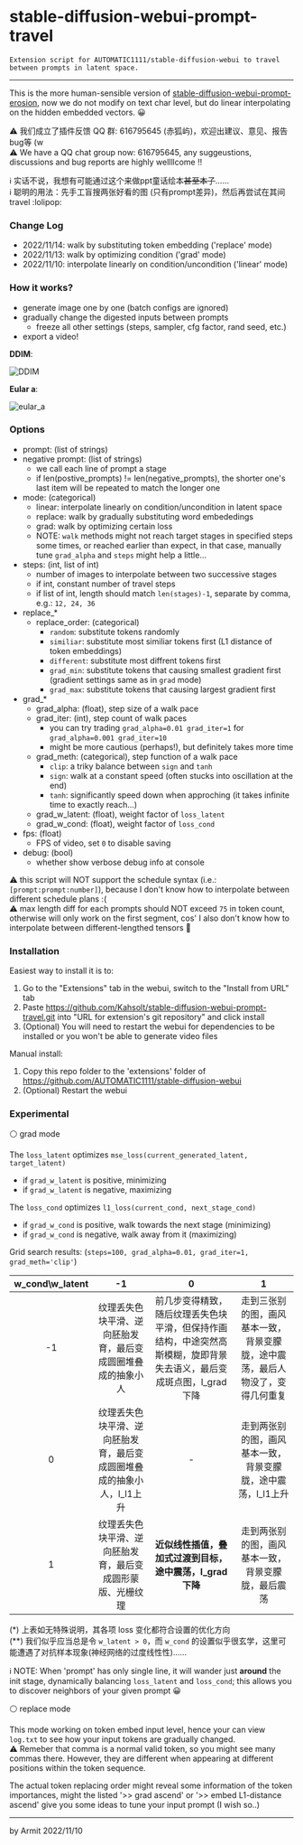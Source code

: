 # stable-diffusion-webui-prompt-travel

    Extension script for AUTOMATIC1111/stable-diffusion-webui to travel between prompts in latent space.

----

This is the more human-sensible version of [stable-diffusion-webui-prompt-erosion](https://github.com/Kahsolt/stable-diffusion-webui-prompt-erosion), 
now we do not modify on text char level, but do linear interpolating on the hidden embedded vectors. 😀  

⚠ 我们成立了插件反馈 QQ 群: 616795645 (赤狐屿)，欢迎出建议、意见、报告bug等 (w  
⚠ We have a QQ chat group now: 616795645, any suggeustions, discussions and bug reports are highly wellllcome !!  

ℹ 实话不说，我想有可能通过这个来做ppt童话绘本<del>甚至本子</del>……  
ℹ 聪明的用法：先手工盲搜两张好看的图 (只有prompt差异)，然后再尝试在其间 travel :lolipop:  


### Change Log

- 2022/11/14: walk by substituting token embedding ('replace' mode)
- 2022/11/13: walk by optimizing condition ('grad' mode)
- 2022/11/10: interpolate linearly  on condition/uncondition ('linear' mode)


### How it works?

- generate image one by one (batch configs are ignored)
- gradually change the digested inputs between prompts
  - freeze all other settings (steps, sampler, cfg factor, rand seed, etc.)
- export a video!

**DDIM**:

![DDIM](img/ddim.gif)

**Eular a**:

![eular_a](img/eular_a.gif)


### Options

- prompt: (list of strings)
- negative prompt: (list of strings)
  - we call each line of prompt a stage
  - if len(postive_prompts) != len(negative_prompts), the shorter one's last item will be repeated to match the longer one
- mode: (categorical)
  - linear: interpolate linearly on condition/uncondition in latent space
  - replace: walk by gradually substituting word embededings 
  - grad: walk by optimizing certain loss
  - NOTE: `walk` methods might not reach target stages in specified steps some times, or reached earlier than expect, in that case, manually tune `grad_alpha` and `steps`  might help a little...
- steps: (int, list of int)
  - number of images to interpolate between two successive stages
  - if int, constant number of travel steps
  - if list of int, length should match `len(stages)-1`, separate by comma, e.g.: `12, 24, 36`
- replace_*
  - replace_order: (categorical)
    - `random`: substitute tokens randomly
    - `similiar`: substitute most similiar tokens first (L1 distance of token embeddings)
    - `different`: substitute most diffrent tokens first
    - `grad_min`: substitute tokens that causing smallest gradient first (gradient settings same as in `grad` mode)
    - `grad_max`: substitute tokens that causing largest gradient first
- grad_*
  - grad_alpha: (float), step size of a walk pace
  - grad_iter: (int), step count of walk paces
    - you can try trading `grad_alpha=0.01 grad_iter=1` for `grad_alpha=0.001 grad_iter=10`
    - might be more cautious (perhaps!), but definitely takes more time
  - grad_meth: (categorical), step function of a walk pace
    - `clip`: a triky balance between `sign` and `tanh`
    - `sign`: walk at a constant speed (often stucks into oscillation at the end)
    - `tanh`: significantly speed down when approching (it takes infinite time to exactly reach...)
  - grad_w_latent: (float), weight factor of `loss_latent`
  - grad_w_cond: (float), weight factor of `loss_cond`
- fps: (float)
  - FPS of video, set `0` to disable saving
- debug: (bool)
  - whether show verbose debug info at console

⚠ this script will NOT support the schedule syntax (i.e.: `[prompt:prompt:number]`), because I don't know how to interpolate between different schedule plans :(  
⚠ max length diff for each prompts should NOT exceed `75` in token count, otherwise will only work on the first segment, cos' I also don't know how to interpolate between different-lengthed tensors 🤔  


### Installation

Easiest way to install it is to:
1. Go to the "Extensions" tab in the webui, switch to the "Install from URL" tab
2. Paste https://github.com/Kahsolt/stable-diffusion-webui-prompt-travel.git into "URL for extension's git repository" and click install
3. (Optional) You will need to restart the webui for dependencies to be installed or you won't be able to generate video files

Manual install:
1. Copy this repo folder to the 'extensions' folder of https://github.com/AUTOMATIC1111/stable-diffusion-webui
2. (Optional) Restart the webui


### Experimental

⚪ grad mode

The `loss_latent` optimizes `mse_loss(current_generated_latent, target_latent)` 

  - if `grad_w_latent` is positive, minimizing
  - if `grad_w_latent` is negative, maximizing

The `loss_cond` optimizes `l1_loss(current_cond, next_stage_cond)`

  - if `grad_w_cond` is positive, walk towards the next stage (minimizing)
  - if `grad_w_cond` is negative, walk away from it (maximizing)

Grid search results: (`steps=100, grad_alpha=0.01, grad_iter=1, grad_meth='clip'`)

| w_cond\w_latent | -1 | 0 | 1 |
| :-: | :-: | :-: | :-: |
| -1 | 纹理丢失色块平滑、逆向胚胎发育，最后变成圆圈堆叠成的抽象小人 | 前几步变得精致，随后纹理丢失色块平滑，但保持作画结构，中途突然高斯模糊，旋即背景失去语义，最后变成斑点图，l_grad下降 | 走到三张别的图，画风基本一致，背景变朦胧，途中震荡，最后人物没了，变得几何重复 |
| 0 | 纹理丢失色块平滑、逆向胚胎发育，最后变成圆圈堆叠成的抽象小人，l_l1上升 | - | 走到两张别的图，画风基本一致，背景变朦胧，途中震荡，l_l1上升 |
| 1 | 纹理丢失色块平滑、逆向胚胎发育，最后变成圆形蒙版、光栅纹理 | **近似线性插值，叠加式过渡到目标，途中震荡，l_grad下降** | 走到两张别的图，画风基本一致，背景变朦胧，最后震荡 |

(*) 上表如无特殊说明，其各项 loss 变化都符合设置的优化方向  
(**) 我们似乎应当总是令 `w_latent > 0`，而 `w_cond` 的设置似乎很玄学，这里可能遭遇了对抗样本现象(神经网络的过度线性性)……  

ℹ NOTE: When 'prompt' has only single line, it will wander just **around** the init stage, dynamically balancing `loss_latent` and `loss_cond`; this allows you to discover neighbors of your given prompt 😀

⚪ replace mode

This mode working on token embed input level, hence your can view `log.txt` to see how your input tokens are gradually changed.  
⚠ Remeber that comma is a normal valid token, so you might see many commas there. However, they are different when appearing at different positions within the token sequence.  

The actual token replacing order might reveal some information of the token importances, might the listed '>> grad ascend' or '>> embed L1-distance ascend' give you some ideas to tune your input prompt (I wish so..)

----

by Armit
2022/11/10 
